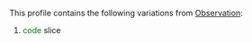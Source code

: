 This profile contains the following variations from [Observation](http://hl7.org/fhir/STU3/bodyheight):

1.  <span style='color:green'>code</span> 
    slice
